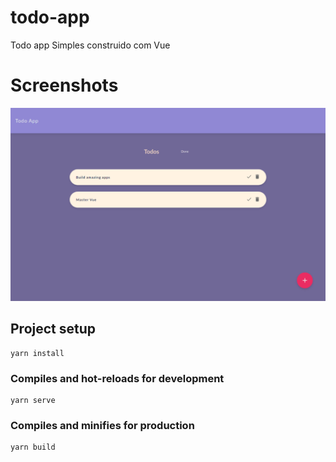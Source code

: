 # todo-app

Todo app Simples construido com Vue

# Screenshots

![Screenshot desktop version](screenshots/screenshot3.png "Screenshot 3")

## Project setup
```
yarn install
```

### Compiles and hot-reloads for development
```
yarn serve
```

### Compiles and minifies for production
```
yarn build
```